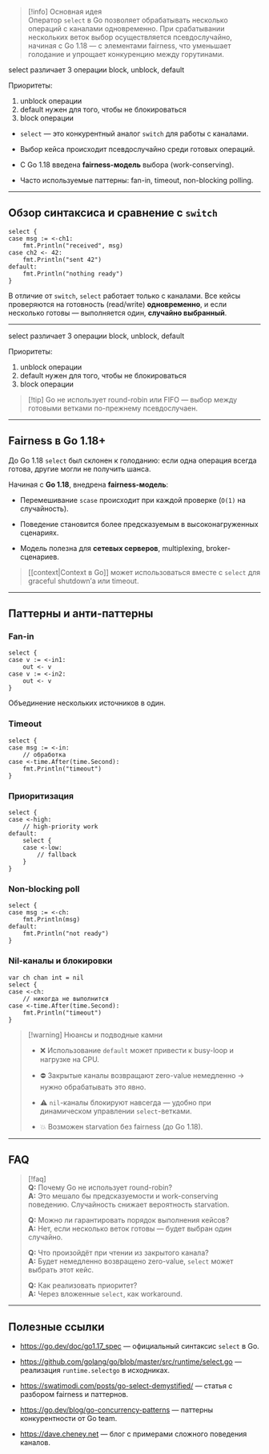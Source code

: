 > [!info] Основная идея  
> Оператор `select` в Go позволяет обрабатывать несколько операций с каналами одновременно. При срабатывании нескольких веток выбор осуществляется псевдослучайно, начиная с Go 1.18 — с элементами fairness, что уменьшает голодание и упрощает конкуренцию между горутинами.

select различает 3 операции block, unblock, default

Приоритеты:

1. unblock операции
2. default нужен для того, чтобы не блокироваться
3. block операции

- `select` — это конкурентный аналог `switch` для работы с каналами.
    
- Выбор кейса происходит псевдослучайно среди готовых операций.
    
- С Go 1.18 введена **fairness-модель** выбора (work-conserving).
    
- Часто используемые паттерны: fan-in, timeout, non-blocking polling.


---

## Обзор синтаксиса и сравнение с `switch`

```
select {
case msg := <-ch1:
    fmt.Println("received", msg)
case ch2 <- 42:
    fmt.Println("sent 42")
default:
    fmt.Println("nothing ready")
}
```

В отличие от `switch`, `select` работает только с каналами. Все кейсы проверяются на готовность (read/write) **одновременно**, и если несколько готовы — выполняется один, **случайно выбранный**.

---
select различает 3 операции block, unblock, default

Приоритеты:

1. unblock операции
2. default нужен для того, чтобы не блокироваться
3. block операции
> [!tip] Go не использует round-robin или FIFO — выбор между готовыми ветками по-прежнему псевдослучаен.

---

## Fairness в Go 1.18+

До Go 1.18 `select` был склонен к голоданию: если одна операция всегда готова, другие могли не получить шанса.

Начиная с **Go 1.18**, внедрена **fairness-модель**:

- Перемешивание `scase` происходит при каждой проверке (`O(1)` на случайность).
    
- Поведение становится более предсказуемым в высоконагруженных сценариях.
    
- Модель полезна для **сетевых серверов**, multiplexing, broker-сценариев.
    

> [[context|Context в Go]] может использоваться вместе с `select` для graceful shutdown’а или timeout.

---

## Паттерны и анти-паттерны

### Fan-in

```
select {
case v := <-in1:
    out <- v
case v := <-in2:
    out <- v
}
```

Объединение нескольких источников в один.

### Timeout

```
select {
case msg := <-in:
    // обработка
case <-time.After(time.Second):
    fmt.Println("timeout")
}
```

### Приоритизация

```
select {
case <-high:
    // high-priority work
default:
    select {
    case <-low:
        // fallback
    }
}
```

### Non-blocking poll

```
select {
case msg := <-ch:
    fmt.Println(msg)
default:
    fmt.Println("not ready")
}
```

### Nil-каналы и блокировки

```
var ch chan int = nil
select {
case <-ch:
    // никогда не выполнится
case <-time.After(time.Second):
    fmt.Println("timeout")
}
```

> [!warning] Нюансы и подводные камни
> 
> - ❌ Использование `default` может привести к busy-loop и нагрузке на CPU.
>     
> - ⛔ Закрытые каналы возвращают zero-value немедленно → нужно обрабатывать это явно.
>     
> - ⚠️ `nil`-каналы блокируют навсегда — удобно при динамическом управлении `select`-ветками.
>     
> - 💥 Возможен starvation без fairness (до Go 1.18).
>     

---

## FAQ

> [!faq]  
> **Q:** Почему Go не использует round-robin?  
> **A:** Это мешало бы предсказуемости и work-conserving поведению. Случайность снижает вероятность starvation.
> 
> **Q:** Можно ли гарантировать порядок выполнения кейсов?  
> **A:** Нет, если несколько веток готовы — будет выбран один случайно.
> 
> **Q:** Что произойдёт при чтении из закрытого канала?  
> **A:** Будет немедленно возвращено zero-value, `select` может выбрать этот кейс.
> 
> **Q:** Как реализовать приоритет?  
> **A:** Через вложенные `select`, как workaround.

---

## Полезные ссылки

- https://go.dev/doc/go1.17_spec — официальный синтаксис `select` в Go.
    
- https://github.com/golang/go/blob/master/src/runtime/select.go — реализация `runtime.selectgo` в исходниках.
    
- https://swatimodi.com/posts/go-select-demystified/ — статья с разбором fairness и паттернов.
    
- https://go.dev/blog/go-concurrency-patterns — паттерны конкурентности от Go team.
    
- https://dave.cheney.net — блог с примерами сложного поведения каналов.